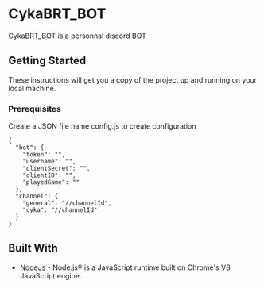 # CykaBRT_BOT

CykaBRT_BOT is a personnal discord BOT 

## Getting Started

These instructions will get you a copy of the project up and running on your local machine.

### Prerequisites

Create a JSON file name config.js to create configuration

```
{
  "bot": {
    "token": "",
    "username": "",
    "clientSecret": "",
    "clientID": "",
    "playedGame": ""
  },
  "channel": {
    "general": "//channelId",
    "cyka": "//channelId"
  }
}
```

## Built With

* [NodeJs](https://nodejs.org/) - Node.js® is a JavaScript runtime built on Chrome's V8 JavaScript engine.

